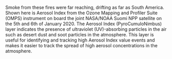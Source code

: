 Smoke from these fires were far reaching, drifting as far as South America. Shown here is Aerosol Index from the Ozone Mapping and Profiler Suite (OMPS) instrument on board the joint NASA/NOAA Suomi NPP satellite on the 5th and 6th of January 2020. The Aerosol Index (PyroCumuloNimbus) layer indicates the presence of ultraviolet (UV)-absorbing particles in the air such as desert dust and soot particles in the atmosphere. This layer is useful for identifying and tracking high Aerosol Index value events and makes it easier to track the spread of high aerosol concentrations in the atmosphere.
